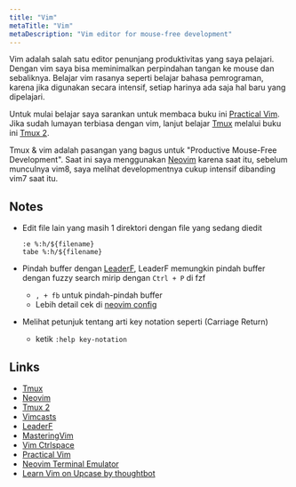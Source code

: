 ```yaml
---
title: "Vim"
metaTitle: "Vim"
metaDescription: "Vim editor for mouse-free development"
---
```


Vim adalah salah satu editor penunjang produktivitas yang saya pelajari. Dengan vim saya bisa meminimalkan perpindahan tangan ke mouse dan sebaliknya. Belajar vim rasanya seperti belajar bahasa pemrograman, karena jika digunakan secara intensif, setiap harinya ada saja hal baru yang dipelajari.

Untuk mulai belajar saya sarankan untuk membaca buku ini [Practical Vim](https://pragprog.com/book/dnvim/practical-vim). Jika sudah lumayan terbiasa dengan vim, lanjut belajar [Tmux](/coding/tmux) melalui buku ini [Tmux 2](https://pragprog.com/book/bhtmux2/tmux-2).

Tmux & vim adalah pasangan yang bagus untuk "Productive Mouse-Free Development". Saat ini saya menggunakan [Neovim](https://neovim.io) karena saat itu, sebelum munculnya vim8, saya melihat developmentnya cukup intensif dibanding vim7 saat itu.

## Notes

- Edit file lain yang masih 1 direktori dengan file yang sedang diedit
  ```
  :e %:h/${filename}
  tabe %:h/${filename}
  ```
- Pindah buffer dengan [LeaderF](https://github.com/Yggdroot/LeaderF), LeaderF memungkin pindah buffer dengan fuzzy search mirip dengan `Ctrl + P` di fzf

  - `, + fb` untuk pindah-pindah buffer
  - Lebih detail cek di [neovim config](https://github.com/wayanjimmy/dotfiles/blob/master/.config/nvim/init.vim#L186-L189)

- Melihat petunjuk tentang arti key notation seperti <CR> (Carriage Return)
  - ketik `:help key-notation`

## Links

- [Tmux](/coding/tmux)
- [Neovim](https://neovim.io)
- [Tmux 2](https://pragprog.com/book/bhtmux2/tmux-2)
- [Vimcasts](http://vimcasts.org)
- [LeaderF](https://github.com/Yggdroot/LeaderF)
- [MasteringVim](https://twitter.com/masteringvim)
- [Vim Ctrlspace](https://github.com/vim-ctrlspace/vim-ctrlspace)
- [Practical Vim](https://pragprog.com/book/dnvim/practical-vim)
- [Neovim Terminal Emulator](https://thoughtbot.com/upcase/videos/neovims-terminal-emulator)
- [Learn Vim on Upcase by thoughtbot](https://thoughtbot.com/upcase/vim)
